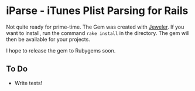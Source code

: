 iParse - iTunes Plist Parsing for Rails
=====

Not quite ready for prime-time. The Gem was created with [Jeweler](https://github.com/technicalpickles/jeweler). 
If you want to install, run the command <code>rake install</code> in the directory. The gem will then be available for your projects.

I hope to release the gem to Rubygems soon.

To Do
-------
* Write tests!